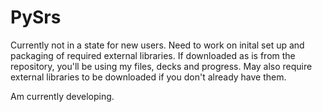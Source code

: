 # PySrs

Currently not in a state for new users. Need to work on inital set up and packaging of required external libraries. If downloaded as is from the repository, you'll be using my files, decks and progress. May also require external libraries to be downloaded if you don't already have them.

Am currently developing.